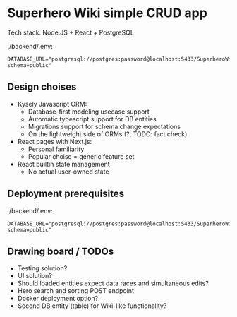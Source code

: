 # Superhero Wiki simple CRUD app

Tech stack: Node.JS + React + PostgreSQL

./backend/.env:
```
DATABASE_URL="postgresql://postgres:password@localhost:5433/SuperheroWiki?schema=public"
```

## Design choises

- Kysely Javascript ORM:
    - Database-first modeling usecase support
    - Automatic typescript support for DB entities
    - Migrations support for schema change expectations
    - On the lightweight side of ORMs (?, TODO: fact check)
- React pages with Next.js:
    - Personal familiarity
    - Popular choise = generic feature set
- React builtin state management
    - No actual user-owned state

## Deployment prerequisites

./backend/.env:
```
DATABASE_URL="postgresql://postgres:password@localhost:5433/SuperheroWiki?schema=public"
```

## Drawing board / TODOs

- Testing solution?
- UI solution?
- Should loaded entities expect data races and simultaneous edits?
- Hero search and sorting POST endpoint
- Docker deployment option?
- Second DB entity (table) for Wiki-like functionality?
